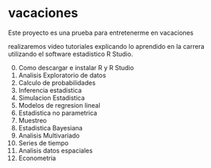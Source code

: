 # vacaciones
Este proyecto es una prueba para entretenerme en vacaciones

realizaremos video tutoriales explicando lo aprendido en la carrera utilizando el software estadistico R Studio.

0. Como descargar e instalar R y R Studio
1. Analisis Exploratorio de datos
2. Calculo de probabilidades
3. Inferencia estadistica
4. Simulacion Estadistica
5. Modelos de regresion lineal
6. Estadistica no parametrica
7. Muestreo
8. Estadistica Bayesiana
9. Analisis Multivariado
10. Series de tiempo
11. Analisis datos espaciales
12. Econometria


